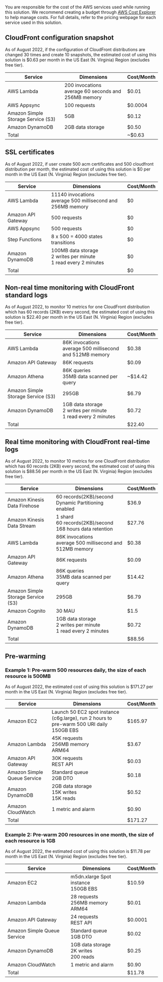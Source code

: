 You are responsible for the cost of the AWS services used while running this solution. We recommend creating a budget through [AWS Cost Explorer](http://aws.amazon.com/aws-cost-management/aws-cost-explorer/) to help manage costs. For full details, refer to the pricing webpage for each service used in this solution.


##  CloudFront configuration snapshot
 
As of August 2022, if the configuration of CloudFront distributions are changed 30 times and create 10 snapshots, the estimated cost of using this solution is $0.63 per month in the US East (N. Virginia) Region (excludes free tier).

|  Service  | Dimensions | Cost/Month | 
|  ----  | ----  | ----  |  
| AWS Lambda | 200 invocations<br>average 60 seconds and 256MB memory | $0.01 |
| AWS Appsync | 100 requests | $0.0004 |
| Amazon Simple Storage Service (S3) |  5GB | $0.12 |
| Amazon DynamoDB | 2GB data storage | $0.50 |
| Total |  | ~$0.63 |


##  SSL certificates
 
As of August 2022, if user create 500 acm certificates and 500 cloudfront distribution per month, the estimated cost of using this solution is $0 per month in the US East (N. Virginia) Region (excludes free tier).

| Service            | Dimensions                                                          | Cost/Month | 
|--------------------|---------------------------------------------------------------------|------------|  
| AWS Lambda         | 11140 invocations<br>average 500 millisecond and 256MB memory       | $0         |
| Amazon API Gateway | 500 requests                                                        | $0         |
| AWS Appsync        | 500 requests                                                        | $0         |
| Step Functions     | 8 x 500 = 4000 states transitions                                   | $0         |
| Amazon DynamoDB    | 100MB data storage<br>2 writes per minute<br>1 read every 2 minutes | $0         |
| Total              |                                                                     | $0         |


##  Non-real time monitoring with CloudFront standard logs
 
As of August 2022, to monitor 10 metrics for one CloudFront distribution which has 60 records (2KB) every second, the estimated cost of using this solution is $22.40 per month in the US East (N. Virginia) Region (excludes free tier).

|  Service  | Dimensions | Cost/Month | 
|  ----  | ----  | ----  |  
| AWS Lambda | 86K invocations<br>average 500 millisecond and 512MB memory | $0.38 |
| Amazon API Gateway | 86K requests | $0.09 |
| Amazon Athena | 86K queries<br>35MB data scanned per query | ~$14.42 |
| Amazon Simple Storage Service (S3) |  295GB | $6.79 |
| Amazon DynamoDB | 1GB data storage<br>2 writes per minute<br>1 read every 2 minutes | $0.72 |
| Total |  | $22.40 |


## Real time monitoring with CloudFront real-time logs
 
 As of August 2022, to monitor 10 metrics for one CloudFront distribution which has 60 records (2KB) every second, the estimated cost of using this solution is $88.56 per month in the US East (N. Virginia) Region (excludes free tier).


|  Service  | Dimensions | Cost/Month | 
|  ----  | ----  | ----  |  
| Amazon Kinesis Data Firehose | 60 records(2KB)/second<br>Dynamic Partitioning enabled | $36.9 |
| Amazon Kinesis Data Stream | 1 shard<br>60 records(2KB)/second<br>168 hours data retention | $27.76 |
| AWS Lambda | 86K invocations<br>average 500 millisecond and 512MB memory | $0.38 |
| Amazon API Gateway | 86K requests | $0.09 |
| Amazon Athena | 86K queries<br>35MB data scanned per query | $14.42 |
| Amazon Simple Storage Service (S3) | 295GB | $6.79 |
| Amazon Cognito | 30 MAU | $1.5 |
| Amazon DynamoDB | 1GB data storage<br>2 writes per minute<br>1 read every 2 minutes | $0.72 |
| Total |  | $88.56 |


## Pre-warming

### Example 1: Pre-warm 500 resources daily, the size of each resource is 500MB

As of August 2022, the estimated cost of using this solution is $171.27 per month in the US East (N. Virginia) Region (excludes free tier).

|  Service  | Dimensions | Cost/Month | 
|  ----  | ----  | ----  |  
| Amazon EC2 | Launch 50 EC2 spot instance (c6g.large), run 2 hours to pre-warm 500 URI daily<br>150GB EBS | $165.97 |
| Amazon Lambda | 45K requests<br>256MB memory<br>ARM64 | $3.67 |
| Amazon API Gateway | 30K requests<br>REST API | $0.03 |
| Amazon Simple Queue Service | Standard queue<br>2GB DTO | $0.18 |
| Amazon DynamoDB | 2GB data storage<br>15K writes<br>15K reads | $0.52 |
| Amazon CloudWatch | 1 metric and alarm | $0.90 |
| Total |  | $171.27 |

### Example 2: Pre-warm 200 resources in one month, the size of each resource is 1GB

As of August 2022, the estimated cost of using this solution is $11.78 per month in the US East (N. Virginia) Region (excludes free tier).

|  Service  | Dimensions | Cost/Month | 
|  ----  | ----  | ----  |  
| Amazon EC2 | m5dn.xlarge Spot instance<br>150GB EBS | $10.59 |
| Amazon Lambda | 28 requests<br>256MB memory<br>ARM64 | $0.01 |
| Amazon API Gateway | 24 requests<br>REST API | $0.0001 |
| Amazon Simple Queue Service | Standard queue<br>1GB DTO | $0.02 |
| Amazon DynamoDB | 1GB data storage<br>2K writes<br>200 reads | $0.25 |
| Amazon CloudWatch | 1 metric and alarm | $0.90 |
| Total |  | $11.78 |
